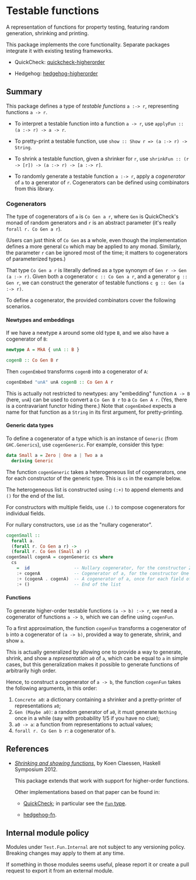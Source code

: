 # Testable functions

A representation of functions for property testing, featuring
random generation, shrinking and printing.

This package implements the core functionality.
Separate packages integrate it with existing testing frameworks.

- QuickCheck: [quickcheck-higherorder](https://github.com/Lysxia/quickcheck-higherorder)

- Hedgehog: [hedgehog-higherorder](https://github.com/Lysxia/hedgehog-higherorder)

## Summary

This package defines a type of *testable functions* `a :-> r`,
representing functions `a -> r`.

- To interpret a testable function into a function `a -> r`,
  use `applyFun :: (a :-> r) -> a -> r`.

- To pretty-print a testable function,
  use `show :: Show r => (a :-> r) -> String`.

- To shrink a testable function, given a shrinker for `r`,
  use `shrinkFun :: (r -> [r]) -> (a :-> r) -> [a :-> r]`.

- To randomly generate a testable function `a :-> r`,
  apply a *cogenerator* of `a` to a generator of `r`.
  Cogenerators can be defined using combinators from this library.

### Cogenerators

The type of cogenerators of `a` is `Co Gen a r`,
where `Gen` is QuickCheck's monad of random generators
and `r` is an abstract parameter (it's really `forall r. Co Gen a r`).

(Users can just think of `Co Gen` as a whole,
even though the implementation defines a more general `Co`
which may be applied to any monad.
Similarly, the parameter `r` can be ignored most of the time;
it matters to cogenerators of parameterized types.)

That type `Co Gen a r` is literally defined as a type synonym of
`Gen r -> Gen (a :-> r)`.
Given both a cogenerator `c :: Co Gen a r`, and a generator `g :: Gen r`,
we can construct the generator of testable functions `c g :: Gen (a :-> r)`.

To define a cogenerator, the provided combinators cover the following scenarios.

#### Newtypes and embeddings

If we have a newtype `A` around some old type `B`, and we also have
a cogenerator of `B`:

```haskell
newtype A = MkA { unA :: B }

cogenB :: Co Gen B r
```

Then `cogenEmbed` transforms `cogenB` into a cogenerator of `A`:

```haskell
cogenEmbed "unA" unA cogenB :: Co Gen A r
```

This is actually not restricted to newtypes:
any "embedding" function `A -> B` (here, `unA`) can be used to convert a
`Co Gen B r` to a `Co Gen A r`.
(Yes, there is a contravariant functor hiding there.)
Note that `cogenEmbed` expects a name for that function as a `String`
in its first argument, for pretty-printing.

#### Generic data types

To define a cogenerator of a type which is an instance of `Generic` (from
`GHC.Generics`), use `cogenGeneric`. For example, consider this type:

```haskell
data Small a = Zero | One a | Two a a
  deriving Generic
```

The function `cogenGeneric` takes a heterogeneous list of
cogenerators, one for each constructor of the generic type.
This is `cs` in the example below.

The heterogeneous list is constructed using `(:+)` to append
elements and `()` for the end of the list.

For constructors with multiple fields,
use `(.)` to compose cogenerators for individual fields.

For nullary constructors, use `id` as the "nullary cogenerator".

```haskell
cogenSmall ::
  forall a.
  (forall r. Co Gen a r) ->
  (forall r. Co Gen (Small a) r)
cogenSmall cogenA = cogenGeneric cs where
  cs
    =  id                 -- Nullary cogenerator, for the constructor Zero
    :+ cogenA             -- Cogenerator of a, for the constructor One
    :+ (cogenA . cogenA)  -- A cogenerator of a, once for each field of the constructor Two
    :+ ()                 -- End of the list
```

#### Functions

To generate higher-order testable functions `(a -> b) :-> r`,
we need a cogenerator of functions `a -> b`,
which we can define using `cogenFun`.

To a first approximation, the function `cogenFun` transforms
a cogenerator of `b` into a cogenerator of `(a -> b)`, provided
a way to generate, shrink, and show `a`.

This is actually generalized by allowing one to provide
a way to generate, shrink, and show a *representation* `a0` of `a`,
which can be equal to `a` in simple cases,
but this generalization makes it possible to generate
functions of arbitrarily high order.

Hence, to construct a cogenerator of `a -> b`,
the function `cogenFun` takes the following arguments, in this order:

1. `Concrete a0`: a dictionary containing a shrinker and a pretty-printer of
   representations `a0`;
2. `Gen (Maybe a0)`: a random generator of `a0`, it must generate `Nothing`
   once in a while (say with probability 1/5 if you have no clue);
3. `a0 -> a`: a function from representations to actual values;
4. `forall r. Co Gen b r`: a cogenerator of `b`.

## References

- [*Shrinking and showing functions*](https://dl.acm.org/citation.cfm?id=2364516),
  by Koen Claessen, Haskell Symposium 2012.

  This package extends that work with support for higher-order functions.

  Other implementations based on that paper can be found in:

  + [QuickCheck](https://hackage.haskell.org/package/QuickCheck-2.13.2); in
    particular see the [`Fun`
    type](https://hackage.haskell.org/package/QuickCheck-2.13.2/docs/Test-QuickCheck.html#g:14).

  + [hedgehog-fn](https://hackage.haskell.org/package/hedgehog-fn).

## Internal module policy

Modules under `Test.Fun.Internal` are not subject to any versioning policy.
Breaking changes may apply to them at any time.

If something in those modules seems useful, please report it or create a pull
request to export it from an external module.
